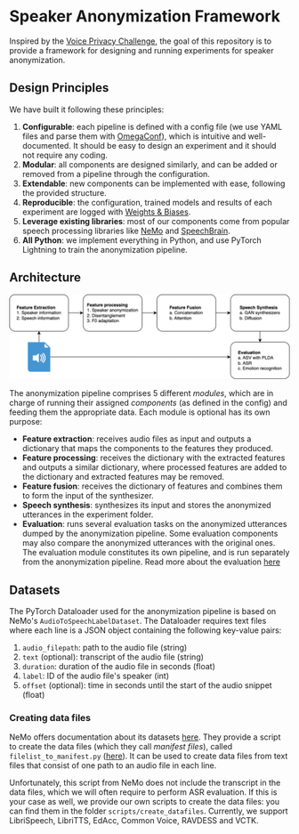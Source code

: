 # Speaker Anonymization Framework

Inspired by the [Voice Privacy Challenge](https://github.com/Voice-Privacy-Challenge/Voice-Privacy-Challenge-2022), the goal of this repository is to provide a framework for designing and running experiments for speaker anonymization.

## Design Principles

We have built it following these principles:

1. **Configurable**: each pipeline is defined with a config file (we use YAML files and parse them with [OmegaConf](https://github.com/omry/omegaconf)), which is intuitive and well-documented. It should be easy to design an experiment and it should not require any coding.
2. **Modular**: all components are designed similarly, and can be added or removed from a pipeline through the configuration.
3. **Extendable**: new components can be implemented with ease, following the provided structure.
4. **Reproducible**: the configuration, trained models and results of each experiment are logged with [Weights & Biases](https://wandb.ai/).
5. **Leverage existing libraries**: most of our components come from popular speech processing libraries like [NeMo](https://github.com/NVIDIA/NeMo) and [SpeechBrain](https://github.com/speechbrain/speechbrain).
6. **All Python**: we implement everything in Python, and use PyTorch Lightning to train the anonymization pipeline.

## Architecture

![Architecture of the anonymization pipeline](img/architecture.png)

The anonymization pipeline comprises 5 different _modules_, which are in charge of running their assigned _components_ (as defined in the config) and feeding them the appropriate data. Each module is optional has its own purpose:

- **Feature extraction**: receives audio files as input and outputs a dictionary that maps the components to the features they produced.
- **Feature processing**: receives the dictionary with the extracted features and outputs a similar dictionary, where processed features are added to the dictionary and extracted features may be removed.
- **Feature fusion**: receives the dictionary of features and combines them to form the input of the synthesizer.
- **Speech synthesis**: synthesizes its input and stores the anonymized utterances in the experiment folder.
- **Evaluation**: runs several evaluation tasks on the anonymized utterances dumped by the anonymization pipeline. Some evaluation components may also compare the anonymized utterances with the original ones. The evaluation module constitutes its own pipeline, and is run separately from the anonymization pipeline. Read more about the evaluation [here](evaluation.md)

## Datasets

The PyTorch Dataloader used for the anonymization pipeline is based on NeMo's `AudioToSpeechLabelDataset`. The Dataloader requires text files where each line is a JSON object containing the following key-value pairs:

1. `audio_filepath`: path to the audio file (string)
2. `text` (optional): transcript of the audio file (string)
3. `duration`: duration of the audio file in seconds (float)
4. `label`: ID of the audio file's speaker (int)
5. `offset` (optional): time in seconds until the start of the audio snippet (float)

### Creating data files

NeMo offers documentation about its datasets [here](https://docs.nvidia.com/deeplearning/nemo/user-guide/docs/en/stable/asr/speaker_recognition/datasets.html#all-other-datasets). They provide a script to create the data files (which they call _manifest files_), called `filelist_to_manifest.py` ([here](https://github.com/NVIDIA/NeMo/blob/main/scripts/speaker_tasks/filelist_to_manifest.py)). It can be used to create data files from text files that consist of one path to an audio file in each line.

Unfortunately, this script from NeMo does not include the transcript in the data files, which we will often require to perform ASR evaluation. If this is your case as well, we provide our own scripts to create the data files: you can find them in the folder `scripts/create_datafiles`. Currently, we support LibriSpeech, LibriTTS, EdAcc, Common Voice, RAVDESS and VCTK.
